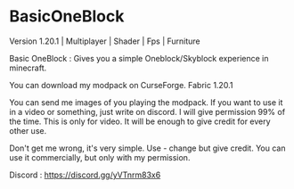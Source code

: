 # BasicOneBlock
Version 1.20.1 | Multiplayer | Shader | Fps | Furniture 

Basic OneBlock : Gives you a simple Oneblock/Skyblock experience in minecraft. 

You can download my modpack on CurseForge.   Fabric 1.20.1

You can send me images of you playing the modpack. If you want to use it in a video or something, just write on discord. I will give permission 99% of the time. This is only for video. It will be enough to give credit for every other use.

Don't get me wrong, it's very simple. Use - change but give credit. You can use it commercially, but only with my permission.

Discord :
https://discord.gg/yVTnrm83x6
